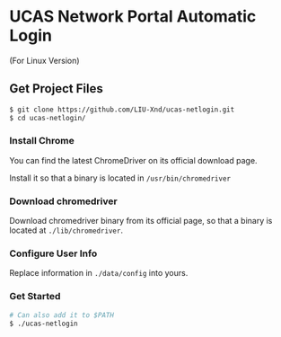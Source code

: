 # UCAS Network Portal Automatic Login

(For Linux Version)

## Get Project Files

```bash
$ git clone https://github.com/LIU-Xnd/ucas-netlogin.git
$ cd ucas-netlogin/

```

### Install Chrome

You can find the latest ChromeDriver on its official download page.

Install it so that a binary is located in `/usr/bin/chromedriver`

### Download chromedriver

Download chromedriver binary from its official page, so that a binary is located at `./lib/chromedriver`.

### Configure User Info

Replace information in `./data/config` into yours.

### Get Started

```bash
# Can also add it to $PATH
$ ./ucas-netlogin
```